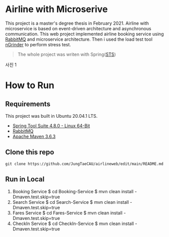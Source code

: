 Airline with Microserive
=============
This project is a master's degree thesis in February 2021. Airline with microservice is based on event-driven architecture and
asynchronous communication. This web project implemented airline booking service using [RabbitMQ](https://www.rabbitmq.com/) and microservice architecture. 
Then i used the load test tool [nGrinder](http://naver.github.io/ngrinder/) to perform stress test.
> The whole project was writen with Spring([STS](https://spring.io/tools))

사진 1

How to Run
=============
Requirements
-------------
This project was built in Ubuntu 20.04.1 LTS.
* [Spring Tool Suite 4.8.0 - Linux 64-Bit](https://spring.io/tools)
* [RabbitMQ](https://www.rabbitmq.com/)
* [Apache Maven 3.6.3](https://maven.apache.org/)

Clone this repo
-------------
    git clone https://github.com/JungTaeCAU/airlineweb/edit/main/README.md

Run in Local
-------------
1. Booking Service
    $ cd Booking-Service
    $ mvn clean install -Dmaven.test.skip=true
2. Search Service
    $ cd Search-Service
    $ mvn clean install -Dmaven.test.skip=true
3. Fares Service
    $ cd Fares-Service
    $ mvn clean install -Dmaven.test.skip=true
4. CheckIn Service
    $ cd CheckIn-Service
    $ mvn clean install -Dmaven.test.skip=true
